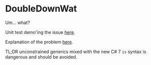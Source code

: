 # DoubleDownWat
Um... what?

Unit test demo'ing the issue [here](https://github.com/Keboo/DoubleDownWat/blob/master/DoubleDown/TestClass.cs).

Explanation of the problem [here](https://github.com/Keboo/DoubleDownWat/blob/master/DoubleDown/Explanation.md).

TL;DR unconstrained generics mixed with the new C# 7 `is` syntax is dangerous and should be avoided. 

